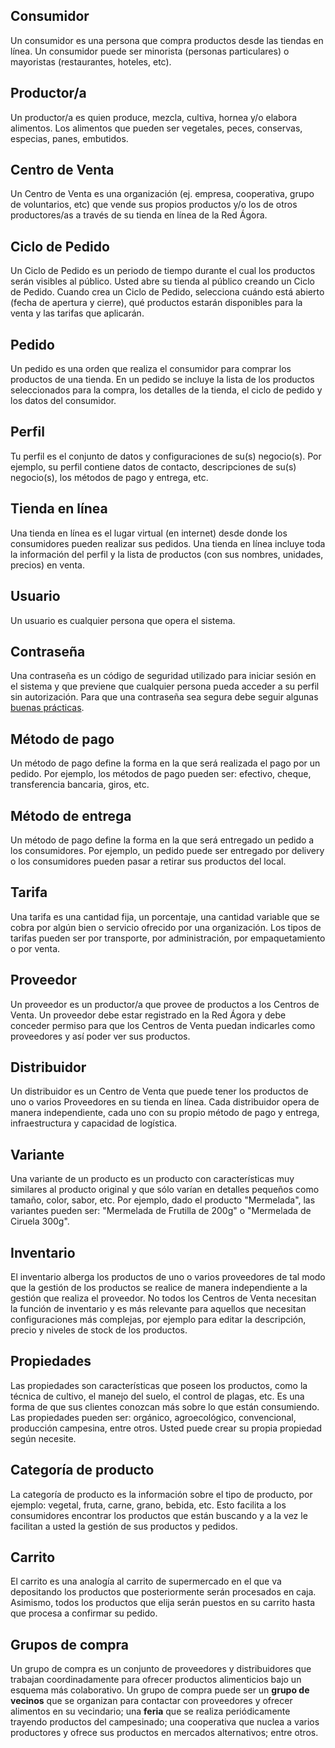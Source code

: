 ## Consumidor

Un consumidor es una persona que compra productos desde las tiendas en línea. Un consumidor puede ser minorista (personas particulares) o mayoristas (restaurantes, hoteles, etc).

## Productor/a

Un productor/a es quien produce, mezcla, cultiva, hornea y/o elabora alimentos. Los alimentos que pueden ser vegetales, peces, conservas, especias, panes, embutidos.

## Centro de Venta

Un Centro de Venta es una organización (ej. empresa, cooperativa, grupo de voluntarios, etc) que vende sus propios productos y/o los de otros productores/as a través de su tienda en línea de la Red Ágora.

## Ciclo de Pedido

Un Ciclo de Pedido es un periodo de tiempo durante el cual los productos serán visibles al público. Usted abre su tienda al público creando un Ciclo de Pedido. Cuando crea un Ciclo de Pedido, selecciona cuándo está abierto (fecha de apertura y cierre), qué productos estarán disponibles para la venta y las tarifas que aplicarán.

## Pedido

Un pedido es una orden que realiza el consumidor para comprar los productos de una tienda. En un pedido se incluye la lista de los productos seleccionados para la compra, los detalles de la tienda, el ciclo de pedido y los datos del consumidor.   

## Perfil

Tu perfil es el conjunto de datos y configuraciones de su(s) negocio(s). Por ejemplo, su perfil contiene datos de contacto, descripciones de su(s) negocio(s), los métodos de pago y entrega, etc. 

## Tienda en línea

Una tienda en línea es el lugar virtual (en internet) desde donde los consumidores pueden realizar sus pedidos. Una tienda en línea incluye toda la información del perfil y la lista de productos (con sus nombres, unidades, precios) en venta.

## Usuario

Un usuario es cualquier persona que opera el sistema.

## Contraseña

Una contraseña es un código de seguridad utilizado para iniciar sesión en el sistema y que previene que cualquier persona pueda acceder a su perfil sin autorización. Para que una contraseña sea segura debe seguir algunas [buenas prácticas](https://support.google.com/accounts/answer/32040?hl=es-419).

## Método de pago

Un método de pago define la forma en la que será realizada el pago por un pedido. Por ejemplo, los métodos de pago pueden ser: efectivo, cheque, transferencia bancaria, giros, etc.

## Método de entrega

Un método de pago define la forma en la que será entregado un pedido a los consumidores. Por ejemplo, un pedido puede ser entregado por delivery o los consumidores pueden pasar a retirar sus productos del local.

## Tarifa

Una tarifa es una cantidad fija, un porcentaje, una cantidad variable que se cobra por algún bien o servicio ofrecido por una organización. Los tipos de tarifas pueden ser por transporte, por administración, por empaquetamiento o por venta.

## Proveedor

Un proveedor es un productor/a que provee de productos a los Centros de Venta. Un proveedor debe estar registrado en la Red Ágora y debe conceder permiso para que los Centros de Venta puedan indicarles como proveedores y así poder ver sus productos.

## Distribuidor

Un distribuidor es un Centro de Venta que puede tener los productos de uno o varios Proveedores en su tienda en línea. Cada distribuidor opera de manera independiente, cada uno con su propio método de pago y entrega, infraestructura y capacidad de logística.

## Variante

Una variante de un producto es un producto con características muy similares al producto original y que sólo varían en detalles pequeños como tamaño, color, sabor, etc. Por ejemplo, dado el producto "Mermelada", las variantes pueden ser: "Mermelada de Frutilla de 200g" o "Mermelada de Ciruela 300g". 

## Inventario

El inventario alberga los productos de uno o varios proveedores de tal modo que la gestión de los productos se realice de manera independiente a la gestión que realiza el proveedor. No todos los Centros de Venta necesitan la función de inventario y es más relevante para aquellos que necesitan configuraciones más complejas, por ejemplo para editar la descripción, precio y niveles de stock de los productos.

## Propiedades

Las propiedades son características que poseen los productos, como la técnica de cultivo, el manejo del suelo, el control de plagas, etc. Es una forma de que sus clientes conozcan más sobre lo que están consumiendo. Las propiedades pueden ser: orgánico, agroecológico, convencional, producción campesina, entre otros. Usted puede crear su propia propiedad según necesite.

## Categoría de producto

La categoría de producto es la información sobre el tipo de producto, por ejemplo: vegetal, fruta, carne, grano, bebida, etc. Esto facilita a los consumidores encontrar los productos que están buscando y a la vez le facilitan a usted la gestión de sus productos y pedidos. 

## Carrito

El carrito es una analogía al carrito de supermercado en el que va depositando los productos que posteriormente serán procesados en caja. Asimismo, todos los productos que elija serán puestos en su carrito hasta que procesa a confirmar su pedido.

## Grupos de compra

Un grupo de compra es un conjunto de proveedores y distribuidores que trabajan coordinadamente para ofrecer productos alimenticios bajo un esquema más colaborativo. Un grupo de compra puede ser un **grupo de vecinos** que se organizan para contactar con proveedores y ofrecer alimentos en su vecindario; una **feria** que se realiza periódicamente trayendo productos del campesinado; una cooperativa que nuclea a varios productores y ofrece sus productos en mercados alternativos; entre otros.

